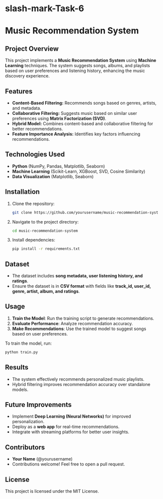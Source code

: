 # slash-mark-Task-6
# Music Recommendation System

## Project Overview
This project implements a **Music Recommendation System** using **Machine Learning** techniques. The system suggests songs, albums, and playlists based on user preferences and listening history, enhancing the music discovery experience.

## Features
- **Content-Based Filtering:** Recommends songs based on genres, artists, and metadata.
- **Collaborative Filtering:** Suggests music based on similar user preferences using **Matrix Factorization (SVD)**.
- **Hybrid Model:** Combines content-based and collaborative filtering for better recommendations.
- **Feature Importance Analysis:** Identifies key factors influencing recommendations.

## Technologies Used
- **Python** (NumPy, Pandas, Matplotlib, Seaborn)
- **Machine Learning** (Scikit-Learn, XGBoost, SVD, Cosine Similarity)
- **Data Visualization** (Matplotlib, Seaborn)

## Installation
1. Clone the repository:
   ```sh
   git clone https://github.com/yourusername/music-recommendation-system.git
   ```
2. Navigate to the project directory:
   ```sh
   cd music-recommendation-system
   ```
3. Install dependencies:
   ```sh
   pip install -r requirements.txt
   ```

## Dataset
- The dataset includes **song metadata, user listening history, and ratings**.
- Ensure the dataset is in **CSV format** with fields like **track_id, user_id, genre, artist, album, and ratings**.

## Usage
1. **Train the Model**: Run the training script to generate recommendations.
2. **Evaluate Performance**: Analyze recommendation accuracy.
3. **Make Recommendations**: Use the trained model to suggest songs based on user preferences.

To train the model, run:
```sh
python train.py
```

## Results
- The system effectively recommends personalized music playlists.
- Hybrid filtering improves recommendation accuracy over standalone models.

## Future Improvements
- Implement **Deep Learning (Neural Networks)** for improved personalization.
- Deploy as a **web app** for real-time recommendations.
- Integrate with streaming platforms for better user insights.

## Contributors
- **Your Name** (@yourusername)
- Contributions welcome! Feel free to open a pull request.

## License
This project is licensed under the MIT License.

